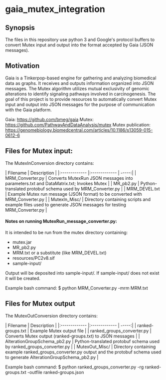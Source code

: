 # gaia_mutex_integration

## Synopsis
The files in this repository use python 3 and Google's protocol buffers to convert Mutex input and output into the format accepted by Gaia (JSON messages).

## Motivation
Gaia is a Tinkerpop-based engine for gathering and analyzing biomedical data as graphs. It receives and outputs information organized into JSON messages. The Mutex algorithm utilizes mutual exclusivity of genomic alterations to identify signaling pathways involved in carcinogenesis. The goal of this project is to provide resources to automatically convert Mutex input and output into JSON messages for the purpose of communication with the Gaia platform.

Gaia: https://github.com/bmeg/gaia
Mutex: https://github.com/PathwayAndDataAnalysis/mutex
Mutex publication: https://genomebiology.biomedcentral.com/articles/10.1186/s13059-015-0612-6

## Files for Mutex input:
The MutexInConversion directory contains:

| Filename        | Description           |
|:------------- |:------------- | -----:|
| MRM_Converter.py     | Converts MutexRun JSON messages into parameters.txt and DataMatrix.txt; Invokes Mutex |
| MR_pb2.py      | Python-translated protobuf schema used by MRM_Converter.py     |
| MRM_DEVEL.txt | Example Mutex run message (JSON format) to be converted with MRM_Converter.py      |
| MutexIn_Misc/ | Directory containing scripts and example files used to generate JSON messages for testing MRM_Converter.py |

#### Notes on running MutexRun_message_converter.py:
It is intended to be run from the mutex directory containing:
- mutex.jar
- MR_pb2.py
- MRM.txt or a substitute (like MRM_DEVEL.txt)
- resources/PC2v8.sif
- sample-input/

Output will be deposited into sample-input/. If sample-input/ does not exist it will be created.

Example bash command:
$ python MRM_Converter.py -mrm MRM.txt

## Files for Mutex output
The MutexOutConversion directory contains:

| Filename        | Description           |
|:------------- |:------------- | -----:|
| ranked-groups.txt   | Example Mutex output file |
| ranked_groups_converter.py      | Converts Mutex output (ranked-groups.txt) to JSON messages     |
| AlterationGroupSchema_pb2.py | Python-translated protobuf schema used by ranked_groups_converter.py      |
| MutexOut_Misc/ | Directory containing example ranked_groups_converter.py output and the protobuf schema used to generate AlterationGroupSchema_pb2.py |

Example bash command:
$ python ranked_groups_converter.py -rg ranked-groups.txt -outfile ranked-groups.json

